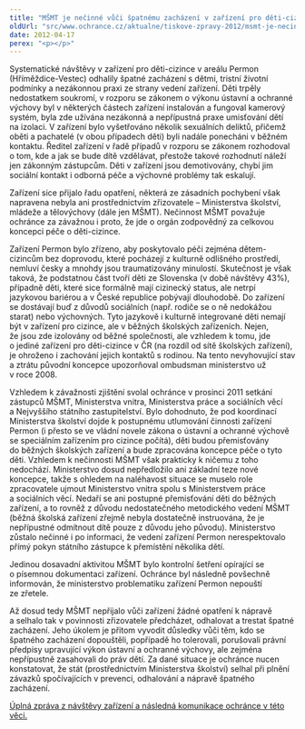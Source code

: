 ```yaml
---
title: "MŠMT je nečinné vůči špatnému zacházení v zařízení pro děti-cizince"
oldUrl: "src/www.ochrance.cz/aktualne/tiskove-zpravy-2012/msmt-je-necinne-vuci-spatnemu-zachazeni-v-zarizeni-pro-deti-cizince"
date: 2012-04-17
perex: "<p></p>"
---
```


<!-- imported from the old website -->

<p>Systematické návštěvy v zařízení pro děti-cizince v areálu Permon (Hříměždice-Vestec) odhalily špatné zacházení s dětmi, tristní životní podmínky a nezákonnou praxi ze strany vedení zařízení. Děti trpěly nedostatkem soukromí, v rozporu se zákonem o výkonu ústavní a ochranné výchovy byl v některých částech zařízení instalován a fungoval kamerový systém, byla zde užívána nezákonná a nepřípustná praxe umisťování dětí na izolaci. V zařízení bylo vyšetřováno několik sexuálních deliktů, přičemž oběti a pachatelé (v obou případech děti) byli nadále ponecháni v běžném kontaktu. Ředitel zařízení v řadě případů v rozporu se zákonem rozhodoval o tom, kde a jak se bude dítě vzdělávat, přestože takové rozhodnutí náleží jen zákonným zástupcům. Děti v zařízení jsou demotivovány, chybí jim sociální kontakt i odborná péče a výchovné problémy tak eskalují. </p><p>Zařízení sice přijalo řadu opatření, některá ze zásadních pochybení však napravena nebyla ani prostřednictvím zřizovatele – Ministerstva školství, mládeže a tělovýchovy (dále jen MŠMT). Nečinnost MŠMT považuje ochránce za závažnou i proto, že jde o orgán zodpovědný za celkovou koncepci péče o děti-cizince. </p><p>Zařízení Permon bylo zřízeno, aby poskytovalo péči zejména dětem-cizincům bez doprovodu, které pocházejí z kulturně odlišného prostředí, nemluví česky a mnohdy jsou traumatizovány minulostí. Skutečnost je však taková, že podstatnou část tvoří děti ze Slovenska (v době návštěvy 43%), případně děti, které sice formálně mají cizinecký status, ale netrpí jazykovou bariérou a v České republice pobývají dlouhodobě. Do zařízení se dostávají buď z důvodů sociálních (např. rodiče se o ně nedokážou starat) nebo výchovných. Tyto jazykově i kulturně integrované děti nemají být v zařízení pro cizince, ale v běžných školských zařízeních. Nejen, že jsou zde izolovány od běžné společnosti, ale vzhledem k tomu, jde o jediné zařízení pro děti-cizince v ČR (na rozdíl od sítě školských zařízení), je ohroženo i zachování jejich kontaktů s rodinou. Na tento nevyhovující stav a ztrátu původní koncepce upozorňoval ombudsman ministerstvo už v roce 2008.</p><p>Vzhledem k závažnosti zjištění svolal ochránce v prosinci 2011 setkání zástupců MŠMT, Ministerstva vnitra, Ministerstva práce a sociálních věcí a Nejvyššího státního zastupitelství. Bylo dohodnuto, že pod koordinací Ministerstva školství dojde k postupnému utlumování činnosti zařízení Permon (i přesto se ve vládní novele zákona o ústavní a ochranné výchově se speciálním zařízením pro cizince počítá), děti budou přemisťovány do běžných školských zařízení a bude zpracována koncepce péče o tyto děti. Vzhledem k nečinnosti MŠMT však prakticky k ničemu z toho nedochází. Ministerstvo dosud nepředložilo ani základní teze nové koncepce, takže s ohledem na naléhavost situace se muselo role zpracovatele ujmout Ministerstvo vnitra spolu s Ministerstvem práce a sociálních věcí. Nedaří se ani postupné přemisťování děti do běžných zařízení, a to rovněž z důvodu nedostatečného metodického vedení MŠMT (běžná školská zařízení zřejmě nebyla dostatečně instruována, že je nepřípustné odmítnout dítě pouze z důvodu jeho původu). Ministerstvo zůstalo nečinné i po informaci, že vedení zařízení Permon nerespektovalo přímý pokyn státního zástupce k přemístění několika dětí. </p><p>Jedinou dosavadní aktivitou MŠMT bylo kontrolní šetření opírající se o písemnou dokumentaci zařízení. Ochránce byl následně povšechně informován, že ministerstvo problematiku zařízení Permon nepouští ze zřetele.</p><p>Až dosud tedy MŠMT nepřijalo vůči zařízení žádné opatření k nápravě a selhalo tak v povinnosti zřizovatele předcházet, odhalovat a trestat špatné zacházení. Jeho úkolem je přitom vyvodit důsledky vůči těm, kdo se špatného zacházení dopouštěli, popřípadě ho tolerovali, porušovali právní předpisy upravující výkon ústavní a ochranné výchovy, ale zejména nepřípustně zasahovali do práv dětí. Za dané situace je ochránce nucen konstatovat, že stát (prostřednictvím Ministerstva školství) selhal při plnění závazků spočívajících v prevenci, odhalování a nápravě špatného zacházení.</p><p><a href="https://www.ochrance.cz/ochrana-osob-omezenych-na-svobode/zarizeni-pro-deti/sankce-permon/">Úplná zpráva z návštěvy zařízení a následná komunikace ochránce v této věci.</a></p>
